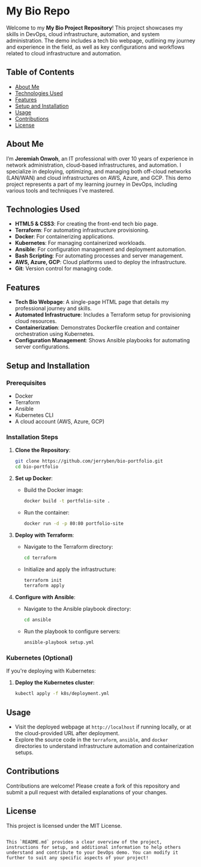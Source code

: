 # My Bio Repo

Welcome to my **My Bio Project Repository**! This project showcases my skills in DevOps, cloud infrastructure, automation, and system administration. The demo includes a tech bio webpage, outlining my journey and experience in the field, as well as key configurations and workflows related to cloud infrastructure and automation.

## Table of Contents

- [About Me](#about-me)
- [Technologies Used](#technologies-used)
- [Features](#features)
- [Setup and Installation](#setup-and-installation)
- [Usage](#usage)
- [Contributions](#contributions)
- [License](#license)

## About Me

I’m **Jeremiah Onwoh**, an IT professional with over 10 years of experience in network administration, cloud-based infrastructures, and automation. I specialize in deploying, optimizing, and managing both off-cloud networks (LAN/WAN) and cloud infrastructures on AWS, Azure, and GCP. This demo project represents a part of my learning journey in DevOps, including various tools and techniques I've mastered.

## Technologies Used

- **HTML5 & CSS3**: For creating the front-end tech bio page.
- **Terraform**: For automating infrastructure provisioning.
- **Docker**: For containerizing applications.
- **Kubernetes**: For managing containerized workloads.
- **Ansible**: For configuration management and deployment automation.
- **Bash Scripting**: For automating processes and server management.
- **AWS, Azure, GCP**: Cloud platforms used to deploy the infrastructure.
- **Git**: Version control for managing code.

## Features

- **Tech Bio Webpage**: A single-page HTML page that details my professional journey and skills.
- **Automated Infrastructure**: Includes a Terraform setup for provisioning cloud resources.
- **Containerization**: Demonstrates Dockerfile creation and container orchestration using Kubernetes.
- **Configuration Management**: Shows Ansible playbooks for automating server configurations.

## Setup and Installation

### Prerequisites

- Docker
- Terraform
- Ansible
- Kubernetes CLI
- A cloud account (AWS, Azure, GCP)

### Installation Steps

1. **Clone the Repository**:

   ```bash
   git clone https://github.com/jerryben/bio-portfolio.git
   cd bio-portfolio
   ```

2. **Set up Docker**:

   - Build the Docker image:
     ```bash
     docker build -t portfolio-site .
     ```
   - Run the container:
     ```bash
     docker run -d -p 80:80 portfolio-site
     ```

3. **Deploy with Terraform**:

   - Navigate to the Terraform directory:
     ```bash
     cd terraform
     ```
   - Initialize and apply the infrastructure:
     ```bash
     terraform init
     terraform apply
     ```

4. **Configure with Ansible**:
   - Navigate to the Ansible playbook directory:
     ```bash
     cd ansible
     ```
   - Run the playbook to configure servers:
     ```bash
     ansible-playbook setup.yml
     ```

### Kubernetes (Optional)

If you're deploying with Kubernetes:

1. **Deploy the Kubernetes cluster**:
   ```bash
   kubectl apply -f k8s/deployment.yml
   ```

## Usage

- Visit the deployed webpage at `http://localhost` if running locally, or at the cloud-provided URL after deployment.
- Explore the source code in the `terraform`, `ansible`, and `docker` directories to understand infrastructure automation and containerization setups.

## Contributions

Contributions are welcome! Please create a fork of this repository and submit a pull request with detailed explanations of your changes.

## License

This project is licensed under the MIT License.

```

This `README.md` provides a clear overview of the project, instructions for setup, and additional information to help others understand and contribute to your DevOps demo. You can modify it further to suit any specific aspects of your project!
```
